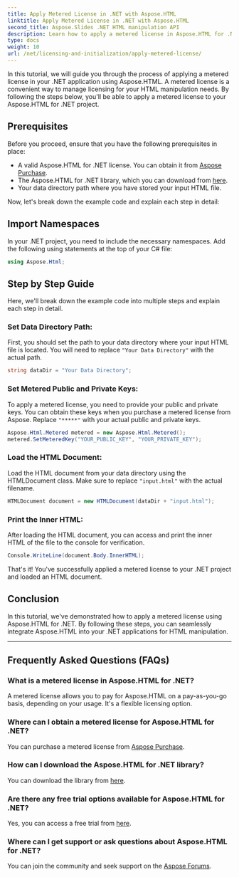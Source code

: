 ```yaml
---
title: Apply Metered License in .NET with Aspose.HTML
linktitle: Apply Metered License in .NET with Aspose.HTML
second_title: Aspose.Slides .NET HTML manipulation API
description: Learn how to apply a metered license in Aspose.HTML for .NET. Manage your HTML manipulation needs efficiently. Get started now!
type: docs
weight: 10
url: /net/licensing-and-initialization/apply-metered-license/
---
```

In this tutorial, we will guide you through the process of applying a metered license in your .NET application using Aspose.HTML. A metered license is a convenient way to manage licensing for your HTML manipulation needs. By following the steps below, you'll be able to apply a metered license to your Aspose.HTML for .NET project.

## Prerequisites

Before you proceed, ensure that you have the following prerequisites in place:

- A valid Aspose.HTML for .NET license. You can obtain it from [Aspose Purchase](https://purchase.aspose.com/buy).
- The Aspose.HTML for .NET library, which you can download from [here](https://releases.aspose.com/html/net/).
- Your data directory path where you have stored your input HTML file.

Now, let's break down the example code and explain each step in detail:

## Import Namespaces

In your .NET project, you need to include the necessary namespaces. Add the following using statements at the top of your C# file:

```csharp
using Aspose.Html;
```

## Step by Step Guide

Here, we'll break down the example code into multiple steps and explain each step in detail.

### Set Data Directory Path:

   First, you should set the path to your data directory where your input HTML file is located. You will need to replace `"Your Data Directory"` with the actual path.

   ```csharp
   string dataDir = "Your Data Directory";
   ```

### Set Metered Public and Private Keys:

   To apply a metered license, you need to provide your public and private keys. You can obtain these keys when you purchase a metered license from Aspose. Replace `"*****"` with your actual public and private keys.

   ```csharp
   Aspose.Html.Metered metered = new Aspose.Html.Metered();
   metered.SetMeteredKey("YOUR_PUBLIC_KEY", "YOUR_PRIVATE_KEY");
   ```

### Load the HTML Document:

   Load the HTML document from your data directory using the HTMLDocument class. Make sure to replace `"input.html"` with the actual filename.

   ```csharp
   HTMLDocument document = new HTMLDocument(dataDir + "input.html");
   ```

### Print the Inner HTML:

   After loading the HTML document, you can access and print the inner HTML of the file to the console for verification.

   ```csharp
   Console.WriteLine(document.Body.InnerHTML);
   ```

That's it! You've successfully applied a metered license to your .NET project and loaded an HTML document.

## Conclusion

In this tutorial, we've demonstrated how to apply a metered license using Aspose.HTML for .NET. By following these steps, you can seamlessly integrate Aspose.HTML into your .NET applications for HTML manipulation.

---

## Frequently Asked Questions (FAQs)

### What is a metered license in Aspose.HTML for .NET?
A metered license allows you to pay for Aspose.HTML on a pay-as-you-go basis, depending on your usage. It's a flexible licensing option.

### Where can I obtain a metered license for Aspose.HTML for .NET?
You can purchase a metered license from [Aspose Purchase](https://purchase.aspose.com/buy).

### How can I download the Aspose.HTML for .NET library?
You can download the library from [here](https://releases.aspose.com/html/net/).

### Are there any free trial options available for Aspose.HTML for .NET?
Yes, you can access a free trial from [here](https://releases.aspose.com/).

### Where can I get support or ask questions about Aspose.HTML for .NET?
You can join the community and seek support on the [Aspose Forums](https://forum.aspose.com/).
